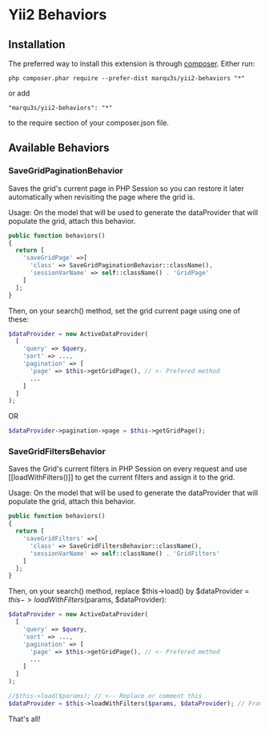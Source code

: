 # Yii2 Behaviors

## Installation

The preferred way to install this extension is through [composer](http://composer.org). Either run:

```
php composer.phar require --prefer-dist marqu3s/yii2-behaviors "*"
```

or add

```
"marqu3s/yii2-behaviors": "*"
```

to the require section of your composer.json file.

## Available Behaviors

### SaveGridPaginationBehavior
Saves the grid's current page in PHP Session so you can restore it later automatically when revisiting the page where the grid is.

Usage: On the model that will be used to generate the dataProvider that will populate the grid, attach this behavior.

```php
public function behaviors()
{
  return [
    'saveGridPage' =>[
      'class' => SaveGridPaginationBehavior::className(),
      'sessionVarName' => self::className() . 'GridPage'
    ]
  ];
}
```

Then, on your search() method, set the grid current page using one of these:

```php
$dataProvider = new ActiveDataProvider(
  [
    'query' => $query,
    'sort' => ...,
    'pagination' => [
      'page' => $this->getGridPage(), // <- Prefered method
      ...
    ]
  ]
);
```

OR

```php 
$dataProvider->pagination->page = $this->getGridPage();
```

### SaveGridFiltersBehavior
Saves the Grid's current filters in PHP Session on every request and use [[loadWithFilters()]] to get the current filters and assign it to the grid.

Usage: On the model that will be used to generate the dataProvider that will populate the grid, attach this behavior.

```php
public function behaviors()
{
  return [
    'saveGridFilters' =>[
      'class' => SaveGridFiltersBehavior::className(),
      'sessionVarName' => self::className() . 'GridFilters'
    ]
  ];
}
```

Then, on your search() method, replace $this->load() by $dataProvider = $this->loadWithFilters($params, $dataProvider):

```php
$dataProvider = new ActiveDataProvider(
  [
    'query' => $query,
    'sort' => ...,
    'pagination' => [
      'page' => $this->getGridPage(), // <- Prefered method
      ...
    ]
  ]
);

//$this->load($params); // <-- Replace or comment this
$dataProvider = $this->loadWithFilters($params, $dataProvider); // From SaveGridFiltersBehavior
```

That's all!

